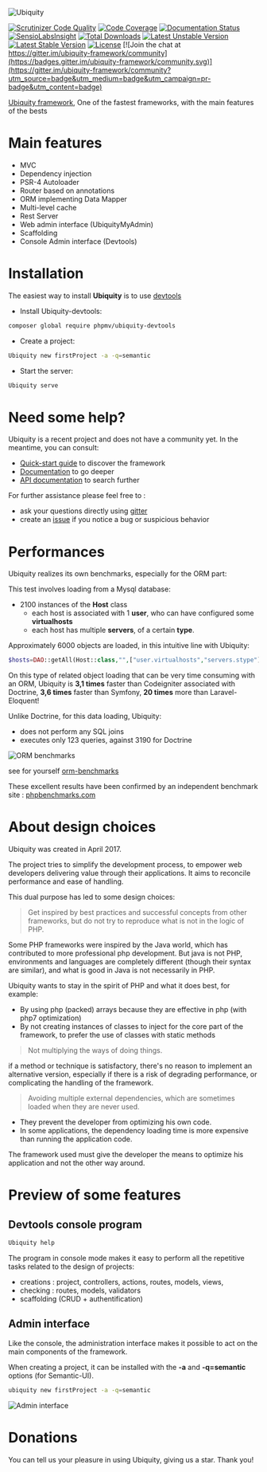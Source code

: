 ![Ubiquity](https://static.kobject.net/ubiquity/images/logo-ubiquity.png "Ubiquity")

[![Scrutinizer Code Quality](https://scrutinizer-ci.com/g/phpMv/ubiquity/badges/quality-score.png?b=master)](https://scrutinizer-ci.com/g/phpMv/ubiquity/?branch=master) [![Code Coverage](https://scrutinizer-ci.com/g/phpMv/ubiquity/badges/coverage.png?b=master)](https://scrutinizer-ci.com/g/phpMv/ubiquity/?branch=master) [![Documentation Status](https://readthedocs.org/projects/micro-framework/badge/?version=latest)](http://micro-framework.readthedocs.io/en/latest/?badge=latest)
 [![SensioLabsInsight](https://insight.sensiolabs.com/projects/17973125-9452-4d32-af68-75ecfc2ff658/mini.png)](https://insight.sensiolabs.com/projects/17973125-9452-4d32-af68-75ecfc2ff658)
 [![Total Downloads](https://poser.pugx.org/phpmv/ubiquity/downloads)](https://packagist.org/packages/phpmv/ubiquity)
 [![Latest Unstable Version](https://poser.pugx.org/phpmv/ubiquity/v/unstable)](https://packagist.org/packages/phpmv/ubiquity)
 [![Latest Stable Version](https://poser.pugx.org/phpmv/ubiquity/v/stable)](https://packagist.org/packages/phpmv/ubiquity)
 [![License](https://poser.pugx.org/phpmv/ubiquity/license)](https://packagist.org/packages/phpmv/ubiquity) [![Join the chat at https://gitter.im/ubiquity-framework/community](https://badges.gitter.im/ubiquity-framework/community.svg)](https://gitter.im/ubiquity-framework/community?utm_source=badge&utm_medium=badge&utm_campaign=pr-badge&utm_content=badge)

[Ubiquity framework](https://ubiquity.kobject.net), One of the fastest frameworks, with the main features of the bests

# Main features
  - MVC
  - Dependency injection
  - PSR-4 Autoloader
  - Router based on annotations
  - ORM implementing Data Mapper
  - Multi-level cache
  - Rest Server
  - Web admin interface (UbiquityMyAdmin)
  - Scaffolding
  - Console Admin interface (Devtools)
  
# Installation

The easiest way to install **Ubiquity** is to use [devtools](https://github.com/phpMv/ubiquity-devtools)
* Install Ubiquity-devtools:
```bash
composer global require phpmv/ubiquity-devtools
```
* Create a project:
```bash
Ubiquity new firstProject -a -q=semantic
```
* Start the server:
```bash
Ubiquity serve
```
# Need some help?
Ubiquity is a recent project and does not have a community yet.
In the meantime, you can consult:
 - [Quick-start guide](https://micro-framework.readthedocs.io/en/latest/quickstart.html) to discover the framework
 - [Documentation](https://micro-framework.readthedocs.io/en/latest/) to go deeper
 - [API documentation](http://api.kobject.net/ubiquity/) to search further

For further assistance please feel free to : 
 - ask your questions directly using [gitter](https://gitter.im/ubiquity-framework/community)
 - create an [issue](https://github.com/phpMv/ubiquity/issues/new) if you notice a bug or suspicious behavior

# Performances
Ubiquity realizes its own benchmarks, especially for the ORM part:

This test involves loading from a Mysql database:
- 2100 instances of the **Host** class
  - each host is associated with 1 **user**, who can have configured some **virtualhosts**
  - each host has multiple **servers**, of a certain **type**.
  
Approximately 6000 objects are loaded, in this intuitive line with Ubiquity:
```php
$hosts=DAO::getAll(Host::class,"",["user.virtualhosts","servers.stype"]);
```
On this type of related object loading that can be very time consuming with an ORM,
Ubiquity is **3,1 times** faster than Codeigniter associated with Doctrine, **3,6 times** faster than Symfony, **20 times** more than Laravel-Eloquent!

Unlike Doctrine, for this data loading, Ubiquity:
- does not perform any SQL joins
- executes only 123 queries, against 3190 for Doctrine

![ORM benchmarks](https://static.kobject.net/ubiquity/images/orm-benchmarks-3.png "ORM benchmarks")

see for yourself [orm-benchmarks](https://orm-benchmarks.kobject.net)

These excellent results have been confirmed by an independent benchmark site : [phpbenchmarks.com](http://www.phpbenchmarks.com/en/comparator/framework)

# About design choices
Ubiquity was created in April 2017.

The project tries to simplify the development process, to empower web developers delivering value through their applications.
It aims to reconcile performance and ease of handling.

This dual purpose has led to some design choices:

>Get inspired by best practices and successful concepts from other frameworks, but do not try to reproduce what is not in the logic of PHP.

Some PHP frameworks were inspired by the Java world, which has contributed to more professional php development.
But java is not PHP, environments and languages are completely different (though their syntax are similar), and what is good in Java is not necessarily in PHP.

Ubiquity wants to stay in the spirit of PHP and what it does best, for example:
  - By using php (packed) arrays because they are effective in php (with php7 optimization)
  - By not creating instances of classes to inject for the core part of the framework, to prefer the use of classes with static methods

>Not multiplying the ways of doing things.

if a method or technique is satisfactory, there's no reason to implement an alternative version, especially if there is a risk of degrading performance, or complicating the handling of the framework.

>Avoiding multiple external dependencies, which are sometimes loaded when they are never used.
- They prevent the developer from optimizing his own code.
- In some applications, the dependency loading time is more expensive than running the application code.

The framework used must give the developer the means to optimize his application and not the other way around.

# Preview of some features
## Devtools console program
```bash
Ubiquity help
```
The program in console mode makes it easy to perform all the repetitive tasks related to the design of projects:
- creations : project, controllers, actions, routes, models, views, 
- checking : routes, models, validators
- scaffolding (CRUD + authentification)

## Admin interface
Like the console, the administration interface makes it possible to act on the main components of the framework.

When creating a project, it can be installed with the **-a** and **-q=semantic** options (for Semantic-UI).
```bash
ubiquity new firstProject -a -q=semantic
```
![Admin interface](https://static.kobject.net/ubiquity/images/admin-interface.png "Admin interface")

# Donations
You can tell us your pleasure in using Ubiquity, giving us a star.
Thank you!

